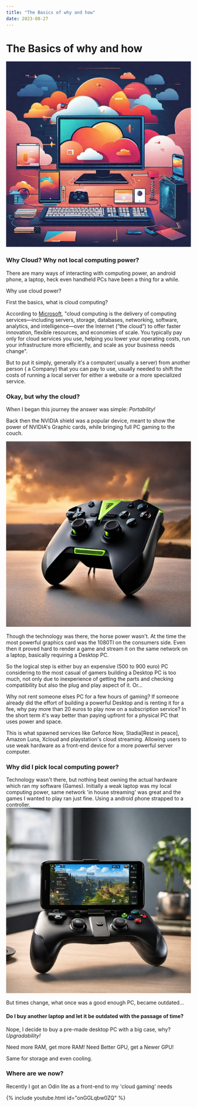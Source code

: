```yaml
---
title: "The Basics of why and how"
date: 2023-08-27
---
```

# The Basics of why and how
![1](TheBasicsImage1.jpg)
### Why Cloud? Why not local computing power?
There are many ways of interacting with computing power, an android phone, a laptop, heck even handheld PCs have been a thing for a while. 

Why use cloud power? 

First the basics, what is cloud computing?

According to [Microsoft](https://azure.microsoft.com/en-in/resources/cloud-computing-dictionary/what-is-cloud-computing), "cloud computing is the delivery of computing services—including servers, storage, databases, networking, software, analytics, and intelligence—over the Internet (“the cloud”) to offer faster innovation, flexible resources, and economies of scale. You typically pay only for cloud services you use, helping you lower your operating costs, run your infrastructure more efficiently, and scale as your business needs change".

But to put it simply, generally it's a computer( usually a server) from another person ( a Company) that you can pay to use, usually needed to shift the costs of running a local server for either a website or a more specialized service.

### Okay, but why the cloud?
When I began this journey the answer was simple: _Portability!_

Back then the NVIDIA shield was a popular device, meant to show the power of NVIDIA's Graphic cards, while bringing full PC gaming to the couch.

![2](TheBasicsImage2.jpg)

Though the technology was there, the horse power wasn't. At the time the most powerful graphics card was the 1080TI on the consumers side. Even then it proved hard to render a game and stream it on the same network on a laptop, basically requiring a Desktop PC.

So the logical step is either buy an expensive (500 to 900 euro) PC considering to the most casual of gamers building a Desktop PC is too much, not only due to inexperience of getting the parts and checking compatibility but also the plug and play aspect of it. Or...

Why not rent someone elses PC for a few hours of gaming? If someone already did the effort of building a powerful Desktop and is renting it for a fee, why pay more than 20 euros to play now on a subscription service? In the short term it's way better than paying upfront for a physical PC that uses power and space.

This is what spawned services like Geforce Now, Stadia[Rest in peace], Amazon Luna, Xcloud and playstation's cloud streaming. Allowing users to use weak hardware as a front-end device for a more powerful server computer.

### Why did I pick local computing power?   

Technology wasn't there, but nothing beat owning the actual hardware which ran my software (Games). Initially a weak laptop was my local computing power, same network 'in house streaming' was great and the games I wanted to play ran just fine. Using a android phone strapped to a controller.
![3](TheBasicsImage3.jpg)

But times change, what once was a good enough PC, became outdated...

#### Do I buy another laptop and let it be outdated with the passage of time?

Nope, I decide to buy a pre-made desktop PC with a big case, why?   _Upgradability!_

Need more RAM, get more RAM!
Need Better GPU, get a Newer GPU!

Same for storage and even cooling.

### Where are we now?

Recently I got an Odin lite as a front-end to my 'cloud gaming' needs

{% include youtube.html id="onGGLqbw0ZQ" %}  
